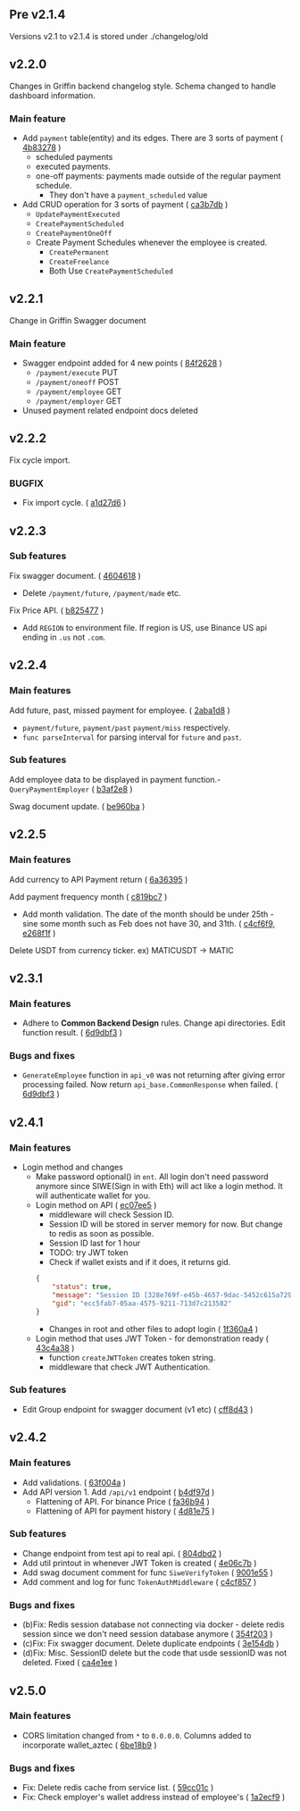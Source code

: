 ## Pre v2.1.4

Versions v2.1 to v2.1.4 is stored under ./changelog/old

## v2.2.0

Changes in Griffin backend changelog style. 
Schema changed to handle dashboard information. 

### Main feature
- Add `payment` table(entity) and its edges. There are 3 sorts of payment ( [4b83278]() )
  - scheduled payments
  - executed payments.
  - one-off payments: payments made outside of the regular payment schedule.
    - They don't have a `payment_scheduled` value
- Add CRUD operation for 3 sorts of payment ( [ca3b7db]() )
  - `UpdatePaymentExecuted`
  - `CreatePaymentScheduled`
  - `CreatePaymentOneOff`
  - Create Payment Schedules whenever the employee is created.
    - `CreatePermanent` 
    - `CreateFreelance`
    - Both Use `CreatePaymentScheduled`
  
## v2.2.1

Change in Griffin Swagger document

### Main feature
- Swagger endpoint added for 4 new points ( [84f2628]() )
  - `/payment/execute` PUT
  - `/payment/oneoff` POST
  - `/payment/employee` GET
  - `/payment/employer` GET
- Unused payment related endpoint docs deleted

## v2.2.2

Fix cycle import. 

### BUGFIX
- Fix import cycle. ( [a1d27d6]() )

## v2.2.3

### Sub features

Fix swagger document. ( [4604618]() ) 
- Delete `/payment/future`, `/payment/made` etc.

Fix Price API. ( [b825477]() )
- Add `REGION` to environment file. If region is US, use Binance US api ending in `.us` not `.com`.

## v2.2.4

### Main features

Add future, past, missed payment for employee. ( [2aba1d8]() )
- `payment/future`, `payment/past` `payment/miss` respectively. 
- `func parseInterval` for parsing interval for `future` and `past`.

### Sub features
Add employee data to be displayed in payment function.- `QueryPaymentEmployer` ( [b3af2e8]() )

Swag document update. ( [be960ba]() )

## v2.2.5

### Main features

Add currency to API Payment return ( [6a36395]() )

Add payment frequency month ( [c819bc7]() )
- Add month validation. The date of the month should be under 25th - sine some month such as Feb does not have 30, and 31th. ( [c4cf6f9](), [e268f1f]() )

Delete USDT from currency ticker. ex) MATICUSDT -> MATIC


## v2.3.1

### Main features

- Adhere to <b>Common Backend Design</b> rules. Change api directories. Edit function result. ( [6d9dbf3](https://github.com/griffin-cryptopayroll/griffin-backendv2/commit/6d9dbf3538695cc26ed21ef3424b2c7737dff31d) )

### Bugs and fixes

- `GenerateEmployee` function in `api_v0` was not returning after giving error processing failed. Now return `api_base.CommonResponse` when failed. ( [6d9dbf3](https://github.com/griffin-cryptopayroll/griffin-backendv2/commit/6d9dbf3538695cc26ed21ef3424b2c7737dff31d) )


## v2.4.1

### Main features

- Login method and changes
  - Make password optional() in `ent`. All login don't need password anymore since SIWE(Sign in with Eth) will act like a login method. It will authenticate wallet for you.
  - Login method on API ( [ec07ee5](https://github.com/griffin-cryptopayroll/griffin-backendv2/commit/ec07ee5ae9ca7e02a70ef9e40990f1c6a53a3f0b) )
    - middleware will check Session ID. 
    - Session ID will be stored in server memory for now. But change to redis as soon as possible.
    - Session ID last for 1 hour
    - TODO: try JWT token
    - Check if wallet exists and if it does, it returns gid. 
    ```json
    {
        "status": true,
        "message": "Session ID [328e769f-e45b-4657-9dac-5452c615a729] has been provided in key `sID`",
        "gid": "ecc5fab7-05aa-4575-9211-713d7c213582"
    }
    ```
    - Changes in root and other files to adopt login ( [1f360a4](https://github.com/griffin-cryptopayroll/griffin-backendv2/commit/1f360a4facef61950b816ad06a1f44d5e73134a3) )
  - Login method that uses JWT Token - for demonstration ready ( [43c4a38](https://github.com/griffin-cryptopayroll/griffin-backendv2/commit/43c4a38cc429e4cea2df16993ed409acd70a15e6) )
    - function `createJWTToken` creates token string.
    - middleware that check JWT Authentication. 

### Sub features

- Edit Group endpoint for swagger document (v1 etc) ( [cff8d43](https://github.com/griffin-cryptopayroll/griffin-backendv2/commit/cff8d437a22b524e2a60648672e10b9b3af77939) )


## v2.4.2

### Main features
- Add validations. ( [63f004a](https://github.com/griffin-cryptopayroll/griffin-backendv2/commit/63f004ac990392364d25fe3cea77d012318ab906) )
- Add API version 1. Add `/api/v1` endpoint ( [b4df97d](https://github.com/griffin-cryptopayroll/griffin-backendv2/commit/b4df97d872fe2bb0d9614a8173ed868d110be7cd) )
  - Flattening of API. For binance Price ( [fa36b94](https://github.com/griffin-cryptopayroll/griffin-backendv2/commit/fa36b94067e12221c7243b8842fe89906b1538ea) )
  - Flattening of API for payment history ( [4d81e75](https://github.com/griffin-cryptopayroll/griffin-backendv2/commit/4d81e758d4846852ff5f61e32876b3b3f754b0a4) )

### Sub features 
- Change endpoint from test api to real api. ( [804dbd2](https://github.com/griffin-cryptopayroll/griffin-backendv2/commit/804dbd2ad68e66d97c93dd676a5533714277563e) )
- Add util printout in whenever JWT Token is created ( [4e06c7b](https://github.com/griffin-cryptopayroll/griffin-backendv2/commit/4e06c7be30daaa3226bbb905d8acf234ed29163a) )
- Add swag document comment for func `SiweVerifyToken` ( [9001e55](https://github.com/griffin-cryptopayroll/griffin-backendv2/commit/9001e552f3aa76b6766d944f373b3254f35570c7) )
- Add comment and log for func `TokenAuthMiddleware` ( [c4cf857](https://github.com/griffin-cryptopayroll/griffin-backendv2/commit/c4cf857d1526a380f1dfd1ebbb3abac5f0e382e5) )

### Bugs and fixes
- (b)Fix: Redis session database not connecting via docker - delete redis session since we don't need session database anymore ( [354f203](https://github.com/griffin-cryptopayroll/griffin-backendv2/commit/354f20399d0a9f5b7d6a1240844bd9ae51dcaf5d) )
- (c)Fix: Fix swagger document. Delete duplicate endpoints ( [3e154db](https://github.com/griffin-cryptopayroll/griffin-backendv2/commit/3e154db391f881c05f80de0ea774df378144552d) )
- (d)Fix: Misc. SessionID delete but the code that usde sessionID was not deleted. Fixed ( [ca4e1ee](https://github.com/griffin-cryptopayroll/griffin-backendv2/commit/ca4e1ee8847c9e18f8649de887e1a20db71230e6) )

## v2.5.0

### Main features
- CORS limitation changed from `*` to `0.0.0.0`. Columns added to incorporate wallet_aztec ( [6be18b9](https://github.com/griffin-cryptopayroll/griffin-backendv2/commit/6be18b9eda767e6a410b4596b3b8d82798295118) )

### Bugs and fixes
- Fix: Delete redis cache from service list. ( [59cc01c](https://github.com/griffin-cryptopayroll/griffin-backendv2/commit/59cc01ced172b297b30eb244289510cdcd43180c) )
- Fix: Check employer's wallet address instead of employee's ( [1a2ecf9](https://github.com/griffin-cryptopayroll/griffin-backendv2/commit/1a2ecf9ec97e105450aa99f16451834199c852e6) )
